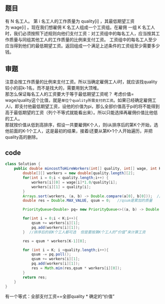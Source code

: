 ## 题目
有 N 名工人。 第 i 名工人的工作质量为 quality[i] ，其最低期望工资为 wage[i] 。现在我们想雇佣 K 名工人组成一个工资组。在雇佣 一组 K 名工人时，我们必须按照下述规则向他们支付工资：对工资组中的每名工人，应当按其工作质量与同组其他工人的工作质量的比例来支付工资。
工资组中的每名工人至少应当得到他们的最低期望工资。返回组成一个满足上述条件的工资组至少需要多少钱。

## 审题
注意会按工作质量的比例来支付工资。所以当确定雇佣工人i时，就应该找quality较小的前k-1名，而不是找大的，需要用到大顶堆。<br/>
那怎么保证每名工人的工资要大于等于最低期望工资呢？ 考虑价值= wage/quality这个比值，就是`单位个quality所需支付的工资`。如果已经确定雇佣工人i，即支付他最低期望工资，设他的价值为pi，那么全部价值高于pi的将不能得到高于最低期望的工资（列个不等式就能看出来）。所以只能选择再雇佣价值比他低的工人。<br/>
那就按价值从低到高排序，假设一共要雇佣K个人，则i从排序后的第K个开始，选他前面的K-1个工人，这是最初的结果，接着i还要从第K+1个人开始遍历，并把quality高的删除。

## code
```java
class Solution {
    public double mincostToHireWorkers(int[] quality, int[] wage, int K) {
        double[][] workers = new double[quality.length][2];
        for(int i = 0;i < quality.length;i++) {
            workers[i][0] = wage[i]*1.0/quality[i];
            workers[i][1] = quality[i];
        }
        Arrays.sort(workers, (a, b) -> Double.compare(a[0], b[0]));  //按“价值”从低到高排序   注意double型排序要用Double.compare()
        double res = Double.MAX_VALUE, qsum = 0;   //qsum是累加的质量

        PriorityQueue<Double> pq= new PriorityQueue<>((a, b) -> Double.compare(b, a));  //大顶堆  要把质量大的poll出去

        for(int i = 0;i < K;i++){
            qsum += workers[i][1];
            pq.add(workers[i][1]);
        }  //排序后的前K个工人都可选  但是要按第K个工人的“价值”来计算工资

        res = qsum * workers[K-1][0];

        for (int i = K; i <quality.length;i++){
            qsum -= pq.poll();
            qsum += workers[i][1];
            pq.add(workers[i][1]);
            res = Math.min(res,qsum * workers[i][0]);
        }
        return res;
    }
}
```
有一个等式：全部支付工资==全部quality * 确定的“价值”